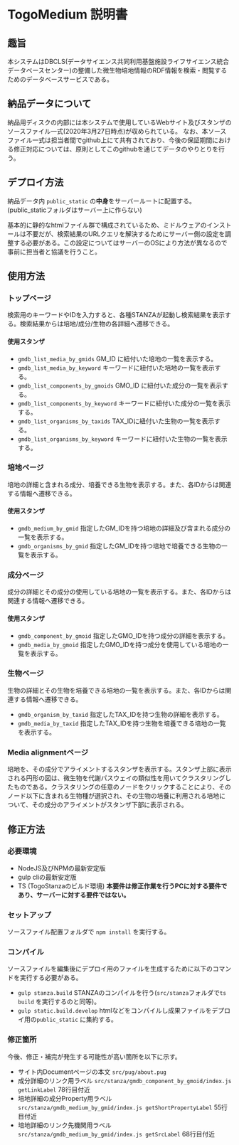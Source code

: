 # TogoMedium 説明書
## 趣旨
本システムはDBCLS(データサイエンス共同利用基盤施設ライフサイエンス統合データベースセンター)の整備した微生物培地情報のRDF情報を検索・閲覧するためのデータベースサービスである。



## 納品データについて
納品用ディスクの内部には本システムで使用しているWebサイト及びスタンザのソースファイル一式(2020年3月27日時点)が収められている。
なお、本ソースファイル一式は担当者間でgithub上にて共有されており、今後の保証期間における修正対応については、原則としてこのgithubを通じてデータのやりとりを行う。

## デプロイ方法
納品データ内 `public_static` の**中身**をサーバールートに配置する。(public_staticフォルダはサーバー上に作らない)

基本的に静的なhtmlファイル群で構成されているため、ミドルウェアのインストールは不要だが、検索結果のURLクエリを解決するためにサーバー側の設定を調整する必要がある。この設定についてはサーバーのOSにより方法が異なるので事前に担当者と協議を行うこと。

## 使用方法
### トップページ
検索用のキーワードやIDを入力すると、各種STANZAが起動し検索結果を表示する。検索結果からは培地/成分/生物の各詳細へ遷移できる。
#### 使用スタンザ
* `gmdb_list_media_by_gmids`  GM_ID に紐付いた培地の一覧を表示する。
* `gmdb_list_media_by_keyword` キーワードに紐付いた培地の一覧を表示する。
* `gmdb_list_components_by_gmoids` GMO_ID に紐付いた成分の一覧を表示する。
* `gmdb_list_components_by_keyword` キーワードに紐付いた成分の一覧を表示する。
* `gmdb_list_organisms_by_taxids` TAX_IDに紐付いた生物の一覧を表示する。
* `gmdb_list_organisms_by_keyword`  キーワードに紐付いた生物の一覧を表示する。

### 培地ページ
培地の詳細と含まれる成分、培養できる生物を表示する。また、各IDからは関連する情報へ遷移できる。

#### 使用スタンザ
* `gmdb_medium_by_gmid`  指定したGM_IDを持つ培地の詳細及び含まれる成分の一覧を表示する。
* `gmdb_organisms_by_gmid` 指定したGM_IDを持つ培地で培養できる生物の一覧を表示する。

### 成分ページ
成分の詳細とその成分の使用している培地の一覧を表示する。また、各IDからは関連する情報へ遷移できる。

#### 使用スタンザ
* `gmdb_component_by_gmoid`  指定したGMO_IDを持つ成分の詳細を表示する。
* `gmdb_media_by_gmoid` 指定したGMO_IDを持つ成分を使用している培地の一覧を表示する。

### 生物ページ
生物の詳細とその生物を培養できる培地の一覧を表示する。また、各IDからは関連する情報へ遷移できる。
* `gmdb_organism_by_taxid`  指定したTAX_IDを持つ生物の詳細を表示する。
* `gmdb_media_by_taxid` 指定したTAX_IDを持つ生物を培養できる培地の一覧を表示する。

### Media alignmentページ
培地を、その成分でアライメントするスタンザを表示する。スタンザ上部に表示される円形の図は、微生物を代謝パスウェイの類似性を用いてクラスタリングしたものである。クラスタリングの任意のノードをクリックすることにより、そのノード以下に含まれる生物種が選択され、その生物の培養に利用される培地について、その成分のアライメントがスタンザ下部に表示される。

## 修正方法
### 必要環境
* NodeJS及びNPMの最新安定版
* gulp cliの最新安定版
* TS (TogoStanzaのビルド環境)
**本要件は修正作業を行うPCに対する要件であり、サーバーに対する要件ではない。**

### セットアップ
ソースファイル配置フォルダで `npm install` を実行する。

### コンパイル
ソースファイルを編集後にデプロイ用のファイルを生成するために以下のコマンドを実行する必要がある。
* `gulp stanza.build`  STANZAのコンパイルを行う(`src/stanza`フォルダで`ts build` を実行するのと同等)。
* `gulp static.build.develop` htmlなどをコンパイルし成果ファイルをデプロイ用の`public_static` に集約する。

### 修正箇所
今後、修正・補完が発生する可能性が高い箇所を以下に示す。

* サイト内Documentページの本文  `src/pug/about.pug` 
* 成分詳細のリンク用ラベル `src/stanza/gmdb_component_by_gmoid/index.js getLinkLabel` 78行目付近
* 培地詳細の成分Property用ラベル `src/stanza/gmdb_medium_by_gmid/index.js getShortPropertyLabel` 55行目付近
* 培地詳細のリンク先機関用ラベル `src/stanza/gmdb_medium_by_gmid/index.js getSrcLabel` 68行目付近




